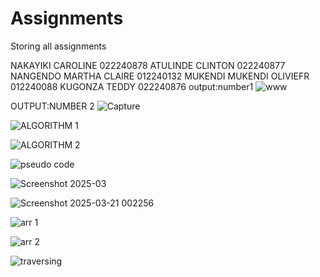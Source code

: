 # Assignments
Storing all assignments 

NAKAYIKI CAROLINE 022240878
ATULINDE CLINTON  022240877
NANGENDO MARTHA CLAIRE 012240132
MUKENDI MUKENDI OLIVIEFR 012240088
KUGONZA TEDDY  022240876
output:number1
![www](https://github.com/user-attachments/assets/d81a86a6-814c-45ae-92f3-61b5124638ed)


OUTPUT:NUMBER 2
![Capture](https://github.com/user-attachments/assets/a9959b12-563c-4c2a-9703-8b1fec976b3d)

![ALGORITHM 1](https://github.com/user-attachments/assets/c40434b1-8614-48b8-8e0e-fc360d5dfcf0)

![ALGORITHM 2](https://github.com/user-attachments/assets/477d0dea-e57b-4ac3-9030-f3675fe9bdfb)

![pseudo code](https://github.com/user-attachments/assets/38a1f3c9-8c9c-40a8-8d81-ed73b7fc08af)

![Screenshot 2025-03](https://github.com/user-attachments/assets/f72498b9-79b3-4dc4-a4e3-2df7c1480cfa)

![Screenshot 2025-03-21 002256](https://github.com/user-attachments/assets/e3756f24-692b-495e-b741-aed0e6c6ac73)



![arr 1](https://github.com/user-attachments/assets/039a094a-51f5-4725-ae72-a2d191672563)

![arr 2](https://github.com/user-attachments/assets/b55232c2-a821-47a2-914e-417a6fc5d1df)

![traversing](https://github.com/user-attachments/assets/523839b1-7fb0-4b94-bd1d-6b3da1b8dc6e)


